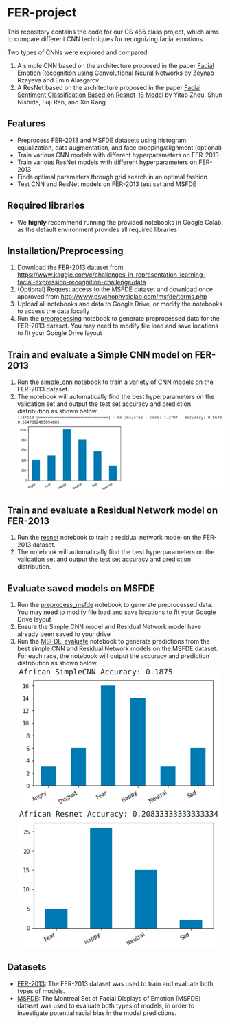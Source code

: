 # FER-project

This repository contains the code for our CS 486 class project, which aims to compare different CNN techniques for recognizing facial emotions. 

Two types of CNNs were explored and compared:
1. A simple CNN based on the architecture proposed in the paper [Facial Emotion Recognition using Convolutional Neural Networks](https://ieeexplore-ieee-org.proxy.lib.uwaterloo.ca/abstract/document/8981757) by Zeynab Rzayeva and Emin Alasgarov
2. A ResNet based on the architecture proposed in the paper [Facial Sentiment Classification Based on Resnet-18 Model](https://ieeexplore-ieee-org.proxy.lib.uwaterloo.ca/stamp/stamp.jsp?tp=&arnumber=8990979&tag=1) by Yitao Zhou, Shun Nishide, Fuji Ren, and Xin Kang

## Features
- Preprocess FER-2013 and MSFDE datasets using histogram equalization, data augmentation, and face cropping/alignment (optional)
- Train various CNN models with different hyperparameters on FER-2013
- Train various ResNet models with different hyperparameters on FER-2013
- Finds optimal parameters through grid search in an optimal fashion
- Test CNN and ResNet models on FER-2013 test set and MSFDE

## Required libraries
- We **highly** recommend running the provided notebooks in Google Colab, as the default environment provides all required libraries

## Installation/Preprocessing
1. Download the FER-2013 dataset from https://www.kaggle.com/c/challenges-in-representation-learning-facial-expression-recognition-challenge/data
2. (Optional) Request access to the MSFDE dataset and download once approved from http://www.psychophysiolab.com/msfde/terms.php
3. Upload all notebooks and data to Google Drive, or modify the notebooks to access the data locally
4. Run the [preprocessing](https://github.com/melanieren/FER-project/blob/main/preprocessing.ipynb) notebook to generate preprocessed data for the FER-2013 dataset. You may need to modify file load and save locations to fit your Google Drive layout

## Train and evaluate a Simple CNN model on FER-2013
1. Run the [simple_cnn](https://github.com/melanieren/FER-project/blob/main/simple_CNN.ipynb) notebook to train a variety of CNN models on the FER-2013 dataset.
2. The notebook will automatically find the best hyperparameters on the validation set and output the test set accuracy and prediction distribution as shown below.
![simple_cnn_output](simple_CNN_output.png)

## Train and evaluate a Residual Network model on FER-2013
1. Run the [resnet](https://github.com/melanieren/FER-project/blob/main/resnet.ipynb) notebook to train a residual network model on the FER-2013 dataset.
2. The notebook will automatically find the best hyperparameters on the validation set and output the test set accuracy and prediction distribution.

## Evaluate saved models on MSFDE
1. Run the [preprocess_msfde](https://github.com/melanieren/FER-project/blob/main/preprocess_msfde.ipynb) notebook to generate preprocessed data. You may need to modify file load and save locations to fit your Google Drive layout
2. Ensure the Simple CNN model and Residual Network model have already been saved to your drive
3. Run the [MSFDE_evaluate](https://github.com/melanieren/FER-project/blob/main/MSFDE_evaluate.ipynb) notebook to generate predictions from the best simple CNN and Residual Network models on the MSFDE dataset. For each race, the notebook will output the accuracy and prediction distribution as shown below.
![msfde_cnn_eval_output](MSFDE_eval_CNN_output.png)
![msfde_resnet_eval_output](MSFDE_eval_resnet_output.png)

## Datasets 
- [FER-2013](https://www.kaggle.com/c/challenges-in-representation-learning-facial-expression-recognition-challenge/data): The FER-2013 dataset was used to train and evaluate both types of models. 
- [MSFDE](http://www.psychophysiolab.com/en/download.php): The Montreal Set of Facial Displays of Emotion (MSFDE) dataset was used to evaluate both types of models, in order to investigate potential racial bias in the model predictions. 

